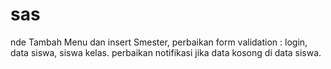 # sas
nde
Tambah Menu dan insert Smester, perbaikan form validation : login, data siswa, siswa kelas.
perbaikan notifikasi jika data kosong di data siswa.
